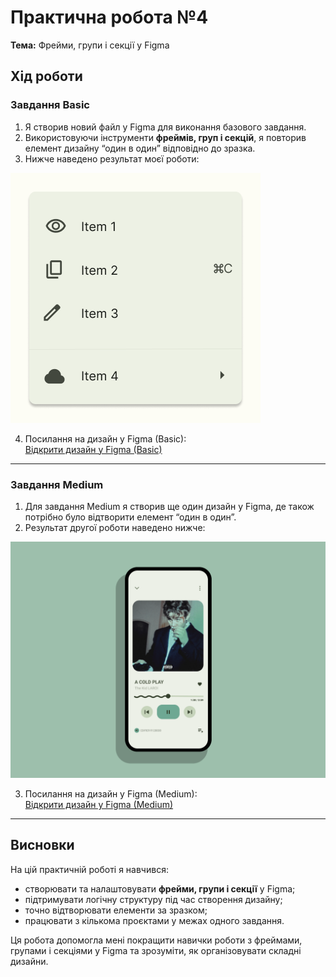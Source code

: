# Практична робота №4
**Тема:** Фрейми, групи і секції у Figma

## Хід роботи

### Завдання Basic
1. Я створив новий файл у Figma для виконання базового завдання.  
2. Використовуючи інструменти **фреймів, груп і секцій**, я повторив елемент дизайну “один в один” відповідно до зразка.  
3. Нижче наведено результат моєї роботи:  

![Результат Basic](images/design.png)

4. Посилання на дизайн у Figma (Basic):  
[Відкрити дизайн у Figma (Basic)](https://www.figma.com/design/9dqXIubZ8a45ItTUjES3pP/Design?m=auto&t=qDXKIuugnPt3M2Fw-6)

---

### Завдання Medium
1. Для завдання Medium я створив ще один дизайн у Figma, де також потрібно було відтворити елемент “один в один”.  
2. Результат другої роботи наведено нижче:  

![Результат Medium](images/phone.png)

3. Посилання на дизайн у Figma (Medium):  
[Відкрити дизайн у Figma (Medium)](https://www.figma.com/design/bLs7hWRukwoiG2O7o6oMNu/Design-2?m=auto&t=qDXKIuugnPt3M2Fw-6)

---

## Висновки
На цій практичній роботі я навчився:
- створювати та налаштовувати **фрейми, групи і секції** у Figma;  
- підтримувати логічну структуру під час створення дизайну;  
- точно відтворювати елементи за зразком;  
- працювати з кількома проєктами у межах одного завдання.  

Ця робота допомогла мені покращити навички роботи з фреймами, групами і секціями у Figma та зрозуміти, як організовувати складні дизайни.
